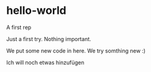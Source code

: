 # hello-world
A first rep


Just a first try. Nothing important.

We put some new code in here. We try somthing new :)

Ich will noch etwas hinzufügen
